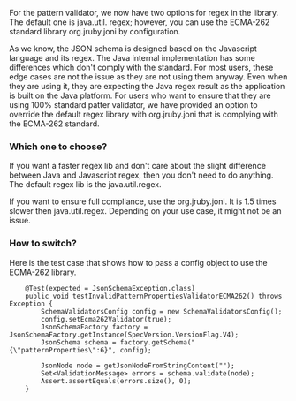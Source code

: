 For the pattern validator, we now have two options for regex in the library. The default one is java.util. regex; however, you can use the ECMA-262 standard library org.jruby.joni by configuration. 

As we know, the JSON schema is designed based on the Javascript language and its regex. The Java internal implementation has some differences which don't comply with the standard. For most users, these edge cases are not the issue as they are not using them anyway. Even when they are using it, they are expecting the Java regex result as the application is built on the Java platform. For users who want to ensure that they are using 100% standard patter validator, we have provided an option to override the default regex library with org.jruby.joni that is complying with the ECMA-262 standard.

### Which one to choose?

If you want a faster regex lib and don't care about the slight difference between Java and Javascript regex, then you don't need to do anything. The default regex lib is the java.util.regex.

If you want to ensure full compliance, use the org.jruby.joni. It is 1.5 times slower then java.util.regex. Depending on your use case, it might not be an issue. 

### How to switch?

Here is the test case that shows how to pass a config object to use the ECMA-262 library.

```
    @Test(expected = JsonSchemaException.class)
    public void testInvalidPatternPropertiesValidatorECMA262() throws Exception {
        SchemaValidatorsConfig config = new SchemaValidatorsConfig();
        config.setEcma262Validator(true);
        JsonSchemaFactory factory = JsonSchemaFactory.getInstance(SpecVersion.VersionFlag.V4);
        JsonSchema schema = factory.getSchema("{\"patternProperties\":6}", config);

        JsonNode node = getJsonNodeFromStringContent("");
        Set<ValidationMessage> errors = schema.validate(node);
        Assert.assertEquals(errors.size(), 0);
    }
```



